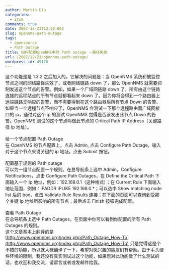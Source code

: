 ```yaml
---
author: Martin Liu
categories:
  - itsm
comments: true
date: 2007-12-23T12:20:00Z
slug: opennms-path-outage
tags:
  - opensource
  - Path Outage
title: 如何配置OpenNMS中的 Path outage －路径失效
url: /2007/12/23/opennms-path-outage/
wordpress_id: 49176
---
```


这个功能是是 1.3.2 之后加入的。它解决的问题是：当 OpenNMS 系统和被监控节点之间的网络路径失效了，或者网络链路 down 了，那么 OpenNMS 就需要抑制发送这个节点的告警。例如，如果一个广域网链路 down 了，所有由这个链路连接的远程站点的所有节点就都看起来 down 了。因为你将会得到一个路由器上远端链路无响应的告警，而不需要得到在这个路由器后所有节点 Down 的告警。如果当一个远程节点不响应了，OpenNMS 会测试一下那个远程路由器广域网接口的 ip，通过对这个 ip 的测试 OpenNMS 觉得是否该发出此节点 Down 的告警。OpenNMS 测试的这个节点叫做此节点的 Critical Path IP Address（关键路径 Ip 地址）。<br /><br />给一个节点配置 Path Outage<br />在 OpenNMS 的节点配置上，点击 Admin, 点击 Configure Path Outage，输入对于这个节点来说关键的 ip 地址。点击 Submit 按钮。<br /><br />配置基于规则的 Path outage<br />可以为一组节点配置一个规则。在总导航条上选中 Admin，Configure Notifications，点击 Configure Path Outages，在 Define the Critical Path 下面输入一个 Ip 地址，例如：192.168.0.1（这种格式）；在 Current Rule 下面输入地址范围，例如：IPADDR IPLIKE 192.168.0.\*；可以选中 Show matching node list 后的 box，点击 Validate Rule Results 连接；在下面的页面可以查询到受那个关键 Ip 地址所影响的所有节点；最后点击 Finish 按钮完成配置。<br /><br />查看 Path Outage<br />在总导航条上选中 Path Outages，在页面中你可以看到你配置的所有 Path Outages 的规则。<br />这个文章基本上翻译的是[http://www.opennms.org/index.php/Path_Outage_How-To](http://www.opennms.org/index.php/Path_Outage_How-To) 只是觉得这是个不错的功能，所以就大概翻译了一下，希望对感兴趣的朋友们有帮助。由于手头硬件环境的限制，我还没有真实测试过这个功能，如果您对此功能做了什么测试的话，也欢迎和我交流，请留言或者或发邮件给我。
